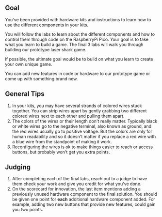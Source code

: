 ## Goal
 You've been provided with hardware kits and instructions to learn how to use the different components in your kits.  
 
 You will follow the labs to learn about the different components and how to control them through code on the RaspberryPi Pico.
 Your goal is to take what you learn to build a game.  The final 3 labs will walk you through building our prototype laser shark game.

 If possible, the ultimate goal would be to build on what you learn to create your own unique game.
 
 You can add new features in code or hardware to our prototype game or come up with something brand new.
 

## General Tips
1) In your kits, you may have several strands of colored wires stuck together.  You can strip wires apart by gently grabbing two different colored wires next to each other and pulling them apart.
1) The colors of the wires or their length don't really matter.  Typically black or white wires go to the negative terminal, also known as ground, and the red wires usually go to positive voltage.  But the colors are only for human readability and so it doesn't matter if you replace a red wire with a blue wire from the standpoint of making it work.
1) Reconfiguring the wires is ok to make things easier to reach or access buttons, but probably won't get you extra points.


## Judging
1) After completing each of the final labs, reach out to a judge to have them check your work and give you credit for what you've done.
1) On the scorecard for innovation, the last item mentions adding a previously unused hardware component to the final solution.  You should be given one point for **each** additional hardware component added. For example, adding two new buttons that provide new features, could gain you two points.

